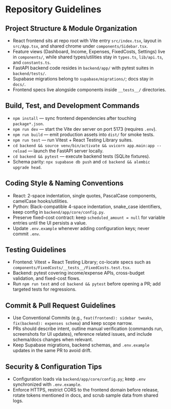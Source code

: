 # Repository Guidelines

## Project Structure & Module Organization
- React frontend sits at repo root with Vite entry `src/index.tsx`, layout in `src/App.tsx`, and shared chrome under `components/Sidebar.tsx`.
- Feature views (Dashboard, Income, Expenses, FixedCosts, Settings) live in `components/`, while shared types/utilities stay in `types.ts`, `lib/api.ts`, and `constants.ts`.
- FastAPI backend code resides in `backend/app/` with pytest suites in `backend/tests/`.
- Supabase migrations belong to `supabase/migrations/`; docs stay in `docs/`.
- Frontend specs live alongside components inside `__tests__/` directories.

## Build, Test, and Development Commands
- `npm install` — sync frontend dependencies after touching `package*.json`.
- `npm run dev` — start the Vite dev server on port 5173 (requires `.env`).
- `npm run build` — emit production assets into `dist/` for smoke tests.
- `npm run test` — run Vitest + React Testing Library suites.
- `cd backend && source venv/bin/activate && uvicorn app.main:app --reload` — launch the FastAPI server locally.
- `cd backend && pytest` — execute backend tests (SQLite fixtures).
- Schema parity: `npx supabase db push` and `cd backend && alembic upgrade head`.

## Coding Style & Naming Conventions
- React: 2-space indentation, single quotes, PascalCase components, camelCase hooks/utilities.
- Python: Black-compatible 4-space indentation, snake_case identifiers, keep config in `backend/app/core/config.py`.
- Preserve fixed-cost contract: keep `scheduled_amount = null` for variable entries until the UI persists a value.
- Update `.env.example` whenever adding configuration keys; never commit `.env`.

## Testing Guidelines
- Frontend: Vitest + React Testing Library; co-locate specs such as `components/FixedCosts/__tests__/FixedCosts.test.tsx`.
- Backend: pytest covering income/expense APIs, cross-budget validation, and fixed-cost flows.
- Run `npm run test` and `cd backend && pytest` before opening a PR; add targeted tests for regressions.

## Commit & Pull Request Guidelines
- Use Conventional Commits (e.g., `feat(frontend): sidebar tweaks`, `fix(backend): expenses schema`) and keep scope narrow.
- PRs should describe intent, outline manual verification (commands run, screenshots for UI updates), reference related issues, and include schema/docs changes when relevant.
- Keep Supabase migrations, backend schemas, and `.env.example` updates in the same PR to avoid drift.

## Security & Configuration Tips
- Configuration loads via `backend/app/core/config.py`; keep `.env` synchronized with `.env.example`.
- Enforce HTTPS, restrict CORS to the frontend domain before release, rotate tokens mentioned in docs, and scrub sample data from shared logs.
